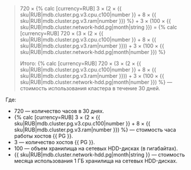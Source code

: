 > 720 × {% calc [currency=RUB] 3 × (2 × {{ sku|RUB|mdb.cluster.pg.v3.cpu.c100|number }} + 8 × {{ sku|RUB|mdb.cluster.pg.v3.ram|number }}) %} + 3 × (100&nbsp;×&nbsp;{{ sku|RUB|mdb.cluster.network-hdd.pg|month|string }}) = {% calc [currency=RUB] 720 × (3 × (2 × {{ sku|RUB|mdb.cluster.pg.v3.cpu.c100|number }} + 8 × {{ sku|RUB|mdb.cluster.pg.v3.ram|number }})) + 3 × (100 × {{ sku|RUB|mdb.cluster.network-hdd.pg|month|number }}) %}
>
> Итого: {% calc [currency=RUB] 720 × (3 × (2 × {{ sku|RUB|mdb.cluster.pg.v3.cpu.c100|number }} + 8 × {{ sku|RUB|mdb.cluster.pg.v3.ram|number }})) + 3 × (100 × {{ sku|RUB|mdb.cluster.network-hdd.pg|month|number }}) %} — стоимость использования кластера в течение 30 дней.

Где:
* 720 — количество часов в 30 днях.
* {% calc [currency=RUB] 3 × (2 × {{ sku|RUB|mdb.cluster.pg.v3.cpu.c100|number }} + 8 × {{ sku|RUB|mdb.cluster.pg.v3.ram|number }}) %} — стоимость часа работы хостов {{ PG }}.
* 3 — количество хостов {{ PG }}.
* 100 — объем хранилища на сетевых HDD-дисках (в гигабайтах).
* {{ sku|RUB|mdb.cluster.network-hdd.pg|month|string }} — стоимость месяца использования 1 ГБ хранилища на сетевых HDD-дисках.